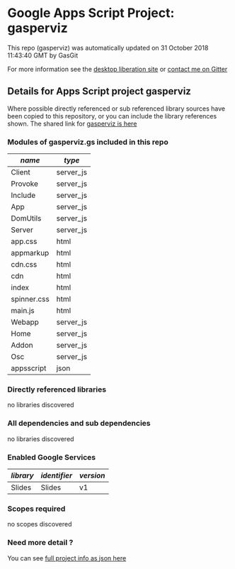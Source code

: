 # Google Apps Script Project: gasperviz
This repo (gasperviz) was automatically updated on 31 October 2018 11:43:40 GMT by GasGit

For more information see the [desktop liberation site](https://ramblings.mcpher.com/drive-sdk-and-github/getting-your-apps-scripts-to-github/ "desktop liberation") or [contact me on Gitter](https://gitter.im/desktopliberation/community "Bruce McPherson - GDE")
## Details for Apps Script project gasperviz
Where possible directly referenced or sub referenced library sources have been copied to this repository, or you can include the library references shown. 
The shared link for [gasperviz is here](https://script.google.com/d/1zAKsJf8bFnaGz_QE1C_Z4yHy2_9E_lEdrGpVgpXB_b4u-QS3jHRgG04b/edit?usp=sharing "open in the GAS IDE")

### Modules of gasperviz.gs included in this repo
*name*|*type*
--- | --- 
Client| server_js
Provoke| server_js
Include| server_js
App| server_js
DomUtils| server_js
Server| server_js
app.css| html
appmarkup| html
cdn.css| html
cdn| html
index| html
spinner.css| html
main.js| html
Webapp| server_js
Home| server_js
Addon| server_js
Osc| server_js
appsscript| json
### Directly referenced libraries
no libraries discovered
### All dependencies and sub dependencies
no libraries discovered
### Enabled Google Services
*library*|*identifier*|*version*
--- | --- | --- 
Slides| Slides|v1
### Scopes required
no scopes discovered
### Need more detail ?
You can see [full project info as json here](info.json)
